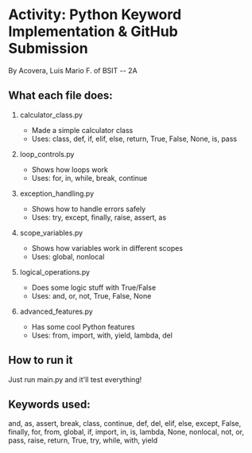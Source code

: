 # Activity: Python Keyword Implementation & GitHub Submission
By Acovera, Luis Mario F. of BSIT -- 2A


## What each file does:

1. calculator_class.py
   - Made a simple calculator class
   - Uses: class, def, if, elif, else, return, True, False, None, is, pass

2. loop_controls.py  
   - Shows how loops work
   - Uses: for, in, while, break, continue

3. exception_handling.py
   - Shows how to handle errors safely
   - Uses: try, except, finally, raise, assert, as

4. scope_variables.py
   - Shows how variables work in different scopes
   - Uses: global, nonlocal

5. logical_operations.py
   - Does some logic stuff with True/False
   - Uses: and, or, not, True, False, None

6. advanced_features.py
   - Has some cool Python features
   - Uses: from, import, with, yield, lambda, del

## How to run it
Just run main.py and it'll test everything!

## Keywords used:
and, as, assert, break, class, continue, def, del, elif, else, except, False, finally, for, from, global, if, import, in, is, lambda, None, nonlocal, not, or, pass, raise, return, True, try, while, with, yield
